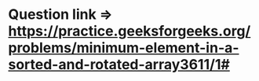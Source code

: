 # Question link => https://practice.geeksforgeeks.org/problems/minimum-element-in-a-sorted-and-rotated-array3611/1#